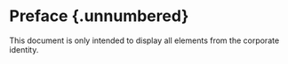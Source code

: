 # Preface {.unnumbered}

This document is only intended to display all elements from the corporate identity.
